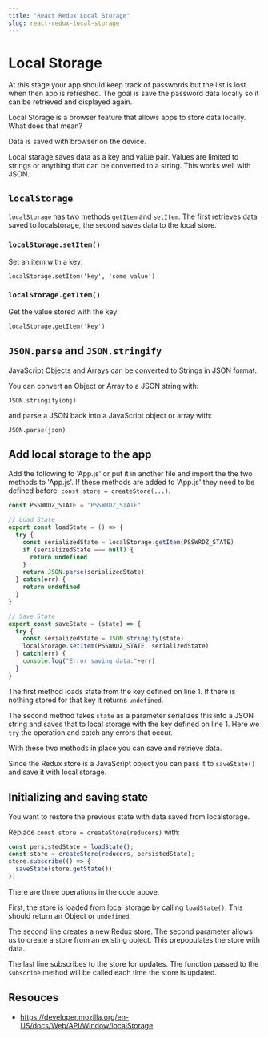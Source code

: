 ```yaml
---
title: "React Redux Local Storage"
slug: react-redux-local-storage
---
```


# Local Storage

At this stage your app should keep track of passwords but the list is 
lost when then app is refreshed. The goal is save the password data 
locally so it can be retrieved and displayed again. 

Local Storage is a browser feature that allows apps to store data 
locally. What does that mean? 

Data is saved with browser on the device. 

Local starage saves data as a key and value pair. Values are limited 
to strings or anything that can be converted to a string. This works
well with JSON. 

## `localStorage`

`localStorage` has two methods `getItem` and `setItem`. The first
retrieves data saved to localstorage, the second saves data to 
the local store. 

### `localStorage.setItem()`

Set an item with a key: 

`localStorage.setItem('key', 'some value')`

### `localStorage.getItem()`

Get the value stored with the key: 

`localStorage.getItem('key')`

## `JSON.parse` and `JSON.stringify`
 
JavaScript Objects and Arrays can be converted to Strings in JSON 
format.

You can convert an Object or Array to a JSON string with: 

`JSON.stringify(obj)`

and parse a JSON back into a JavaScript object or array with: 

`JSON.parse(json)`

## Add local storage to the app

Add the following to 'App.js' or put it in another file and import the 
the two methods to 'App.js'. If these methods are added to 'App.js' 
they need to be defined before: `const store = createStore(...)`.

```JavaScript
const PSSWRDZ_STATE = "PSSWRDZ_STATE"

// Load State
export const loadState = () => {
  try {
    const serializedState = localStorage.getItem(PSSWRDZ_STATE)
    if (serializedState === null) {
      return undefined
    }
    return JSON.parse(serializedState)
  } catch(err) {
    return undefined
  }
}

// Save State
export const saveState = (state) => {
  try {
    const serializedState = JSON.stringify(state)
    localStorage.setItem(PSSWRDZ_STATE, serializedState)
  } catch(err) {
    console.log("Error saving data:"+err)
  }
}
```

The first method loads state from the key defined on line 1. 
If there is nothing stored for that key it returns `undefined`. 

The second method takes `state` as a parameter serializes this 
into a JSON string and saves that to local storage with the 
key defined on line 1. Here we `try` the operation and catch
any errors that occur. 

With these two methods in place you can save and retrieve data. 

Since the Redux store is a JavaScript object you can pass it 
to `saveState()` and save it with local storage. 

## Initializing and saving state

You want to restore the previous state with data saved from 
localstorage. 

Replace `const store = createStore(reducers)` with: 

```JavaScript
const persistedState = loadState();
const store = createStore(reducers, persistedState);
store.subscribe(() => {
  saveState(store.getState());
})
```

There are three operations in the code above. 

First, the store is loaded from local storage by calling
`loadState()`. This should return an Object or `undefined`.

The second line creates a new Redux store. The second 
parameter allows us to create a store from an existing 
object. This prepopulates the store with data. 

The last line subscribes to the store for updates. The 
function passed to the `subscribe` method will be called 
each time the store is updated.

## Resouces 

- https://developer.mozilla.org/en-US/docs/Web/API/Window/localStorage